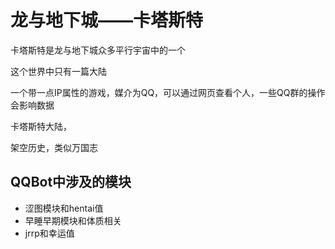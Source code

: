 # 龙与地下城——卡塔斯特

卡塔斯特是龙与地下城众多平行宇宙中的一个

这个世界中只有一篇大陆



一个带一点IP属性的游戏，媒介为QQ，可以通过网页查看个人，一些QQ群的操作会影响数据

卡塔斯特大陆，



架空历史，类似万国志

## QQBot中涉及的模块

- 涩图模块和hentai值
- 早睡早期模块和体质相关
- jrrp和幸运值

